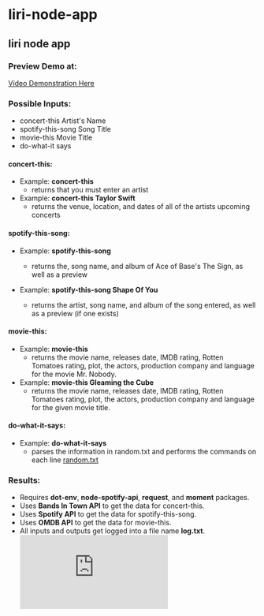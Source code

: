 # liri-node-app
## liri node app

### Preview Demo at:
[Video Demonstration Here](https://drive.google.com/file/d/18jORbpAmDrdgnWcPZ8Nb2pMgU_jcVw1n/view)

### Possible Inputs: 
* concert-this Artist's Name
* spotify-this-song Song Title 
* movie-this Movie Title
* do-what-it says

#### concert-this:
* Example: **concert-this**
    * returns that you must enter an artist
* Example: **concert-this Taylor Swift**
    * returns the venue, location, and dates of all of the artists upcoming concerts
    
#### spotify-this-song:
* Example: **spotify-this-song**
    * returns the, song name, and album of Ace of Base's The Sign, as well as a preview

* Example: **spotify-this-song Shape Of You**
    * returns the artist, song name, and album of the song entered, as well as a preview (if one exists)

#### movie-this:  
* Example: **movie-this**
    * returns the movie name, releases date, IMDB rating, Rotten Tomatoes rating, plot, the actors, production company and language for the movie Mr. Nobody.
* Example: **movie-this Gleaming the Cube**
    * returns the movie name, releases date, IMDB rating, Rotten Tomatoes rating, plot, the actors, production company and language for the given movie title.

#### do-what-it-says:
* Example: **do-what-it-says**
    * parses the information in random.txt and performs the commands on each line
    [random.txt](https://github.com/hgmallar/liri-node-app/blob/master/images/random.txt "random.txt")


### Results: 
* Requires **dot-env**, **node-spotify-api**, **request**, and **moment** packages.
* Uses **Bands In Town API** to get the data for concert-this.
* Uses **Spotify API** to get the data for spotify-this-song.  
* Uses **OMDB API** to get the data for movie-this.  
* All inputs and outputs get logged into a file name **log.txt**.
![log.txt](https://github.com/hgmallar/liri-node-app/blob/master/images/log.txt "log.txt")
